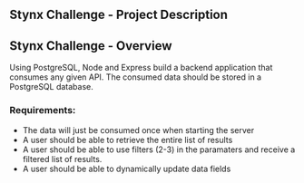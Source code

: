 ## Stynx Challenge - Project Description

## Stynx Challenge - Overview

Using PostgreSQL, Node and Express build a backend application that consumes any given API.
The consumed data should be stored in a PostgreSQL database.

### Requirements:

-   The data will just be consumed once when starting the server
-   A user should be able to retrieve the entire list of results
-   A user should be able to use filters (2-3) in the paramaters and receive a filtered list of results.
-   A user should be able to dynamically update data fields
